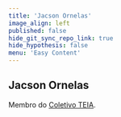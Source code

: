 ```yaml
---
title: 'Jacson Ornelas'
image_align: left
published: false
hide_git_sync_repo_link: true
hide_hypothesis: false
menu: 'Easy Content'
---
```


## Jacson Ornelas

Membro do [Coletivo TEIA](https://www.instagram.com/teiacoletivo/).
